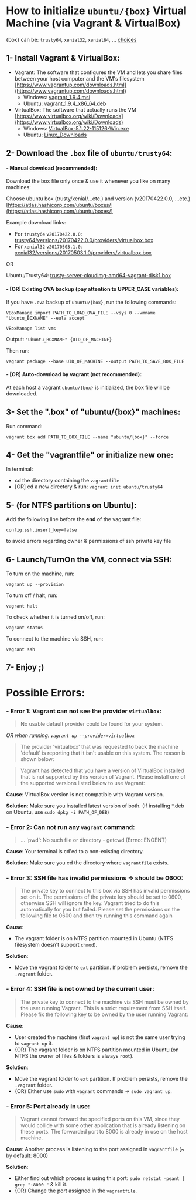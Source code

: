 
# How to initialize `ubuntu/{box}` Virtual Machine (via Vagrant & VirtualBox)

{box} can be: `trusty64`, `xenial32`, `xenial64`, ... [choices](https://atlas.hashicorp.com/ubuntu/boxes/)

## 1- Install Vagrant & VirtualBox:
- Vagrant:
    The software that configures the VM and lets you share files between your host computer and the VM's filesystem
    [https://www.vagrantup.com/downloads.html](https://www.vagrantup.com/downloads.html)
    - Windows: [vagrant_1.9.4.msi](https://releases.hashicorp.com/vagrant/1.9.4/vagrant_1.9.4.msi) 
    - Ubuntu: [vagrant_1.9.4_x86_64.deb](https://releases.hashicorp.com/vagrant/1.9.4/vagrant_1.9.4_x86_64.deb) 
- VirtualBox:
    The software that actually runs the VM
    [https://www.virtualbox.org/wiki/Downloads](https://www.virtualbox.org/wiki/Downloads) 
    - Windows: [VirtualBox-5.1.22-115126-Win.exe](http://download.virtualbox.org/virtualbox/5.1.22/VirtualBox-5.1.22-115126-Win.exe) 
    - Ubuntu: [Linux_Downloads](https://www.virtualbox.org/wiki/Linux_Downloads) 



## 2- Download the `.box` file of `ubuntu/trusty64`:

#### - Manual download (recommended):

Download the box file only once & use it whenever you like on many machines:

Choose ubuntu box (trusty/xenial/...etc.) and version (v20170422.0.0, ...etc.)
[https://atlas.hashicorp.com/ubuntu/boxes/](https://atlas.hashicorp.com/ubuntu/boxes/)

Example download links:
- For `trusty64` `v20170422.0.0`:
[trusty64/versions/20170422.0.0/providers/virtualbox.box](https://atlas.hashicorp.com/ubuntu/boxes/trusty64/versions/20170422.0.0/providers/virtualbox.box)
- For `xenial32` `v20170503.1.0`:
[xenial32/versions/20170503.1.0/providers/virtualbox.box](https://atlas.hashicorp.com/ubuntu/boxes/xenial32/versions/20170503.1.0/providers/virtualbox.box)

OR

Ubuntu/Trusty64: [trusty-server-cloudimg-amd64-vagrant-disk1.box](http://cloud-images.ubuntu.com/vagrant/trusty/current/trusty-server-cloudimg-amd64-vagrant-disk1.box) 

#### - [OR] Existing OVA backup (pay attention to UPPER_CASE variables):
If you have `.ova` backup of `ubuntu/{box}`, run the following commands:

`VBoxManage import PATH_TO_LOAD_OVA_FILE --vsys 0 --vmname "Ubuntu_BOXNAME" --eula accept`

`VBoxManage list vms`

Output: `"Ubuntu_BOXNAME" {UID_OF_MACHINE}`

Then run:

`vagrant package --base UID_OF_MACHINE --output PATH_TO_SAVE_BOX_FILE`

#### - [OR] Auto-download by vagrant (not recommended):
At each host a vagrant `ubuntu/{box}` is initialized, the box file will be downloaded.


## 3- Set the ".box" of "ubuntu/{box}" machines:
Run command:

`vagrant box add PATH_TO_BOX_FILE --name "ubuntu/{box}" --force`


## 4- Get the "vagrantfile" or initialize new one:
In terminal:
- cd the directory containing the `vagrantfile`
- [OR] cd a new directory & run: `vagrant init ubuntu/trusty64`


## 5- (for NTFS partitions on Ubuntu):
Add the following line before the **end** of the vagrant file:

`config.ssh.insert_key=false`

to avoid errors regarding owner & permissions of ssh private key file


## 6- Launch/TurnOn the VM, connect via SSH:
To turn on the machine, run:

`vagrant up --provision`

To turn off / halt, run:

`vagrant halt`

To check whether it is turned on/off, run:

`vagrant status`

To connect to the machine via SSH, run:

`vagrant ssh`

## 7- Enjoy ;)


# Possible Errors:

### - Error 1: Vagrant can not see the provider `virtualbox`:

> No usable default provider could be found for your system.

*OR when running: `vagrant up --provider=virtualbox`*

>The provider 'virtualbox' that was requested to back the machine
'default' is reporting that it isn't usable on this system. The
reason is shown below:

> Vagrant has detected that you have a version of VirtualBox installed
that is not supported by this version of Vagrant. Please install one of
the supported versions listed below to use Vagrant:

**Cause**: VirtualBox version is not compatible with Vagrant version.

**Solution**: Make sure you installed latest version of both. (If installing \*.deb on Ubuntu, use `sudo dpkg -i PATH_OF_DEB`)

### - Error 2: Can not run any `vagrant` command:

> ... 'pwd': No such file or directory - getcwd (Errno::ENOENT)

**Cause**: Your terminal is cd'ed to a non-existing directory.

**Solution**: Make sure you cd the directory where `vagrantfile` exists.

### - Error 3: SSH file has invalid permissions => should be 0600:

> The private key to connect to this box via SSH has invalid permissions
set on it. The permissions of the private key should be set to 0600, otherwise SSH will
ignore the key. Vagrant tried to do this automatically for you but failed. Please set the
permissions on the following file to 0600 and then try running this command again

**Cause**:
- The vagrant folder is on NTFS partition mounted in Ubuntu (NTFS filesystem doesn't support `chmod`).

**Solution**:
- Move the vagrant folder to `ext` partition. If problem persists, remove the `.vagrant` folder.

### - Error 4: SSH file is not owned by the current user:

> The private key to connect to the machine via SSH must be owned
by the user running Vagrant. This is a strict requirement from
SSH itself. Please fix the following key to be owned by the user
running Vagrant:

**Cause**:
- User created the machine (first `vagrant up`) is not the same user trying to `vagrant up` it.
- {OR} The vagrant folder is on NTFS partition mounted in Ubuntu (on NTFS the owner of files & folders is always `root`).

**Solution**:
- Move the vagrant folder to `ext` partition. If problem persists, remove the `.vagrant` folder.
- {OR} Either use `sudo` with `vagrant` commands => `sudo vagrant up`.

### - Error 5: Port already in use:

> Vagrant cannot forward the specified ports on this VM, since they
would collide with some other application that is already listening
on these ports. The forwarded port to 8000 is already in use
on the host machine.

**Cause**: Another process is listening to the port assigned in `vagrantfile` (~ by default: 8000)

**Solution**:
- Either find out which process is using this port: `sudo netstat -peant | grep ":8000 "` & kill it.
- {OR} Change the port assigned in the `vagrantfile`.

